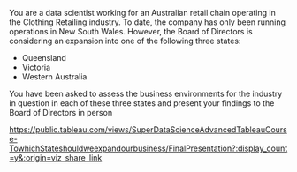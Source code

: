You are a data scientist working for an Australian retail chain operating in the Clothing Retailing industry.
To date, the company has only been running operations in New South Wales. However, the Board of Directors is considering an expansion into one of the following three states:
- Queensland
- Victoria
- Western Australia

You have been asked to assess the business environments for the industry in question in each of these three states and present your findings to the Board of Directors in person

https://public.tableau.com/views/SuperDataScienceAdvancedTableauCourse-TowhichStateshouldweexpandourbusiness/FinalPresentation?:display_count=y&:origin=viz_share_link
